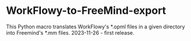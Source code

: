 # WorkFlowy-to-FreeMind-export
This Python macro translates WorkFlowy's *.opml files in a given directory into Freemind's *.mm files.
2023-11-26 - first release.
